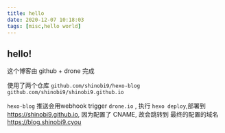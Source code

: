 ```yaml
---
title: hello
date: 2020-12-07 10:18:03
tags: [misc,hello world]
---
```


## hello!

<!-- more -->
这个博客由 github + drone 完成

使用了两个仓库
`github.com/shinobi9/hexo-blog`  `github.com/shinobi9/shinobi9.github.io`

`hexo-blog` 推送会用webhook trigger `drone.io` , 执行 `hexo deploy`,部署到 <https://shinobi9.github.io>, 因为配置了 CNAME, 故会跳转到 最终的配置的域名 <https://blog.shinobi9.cyou>